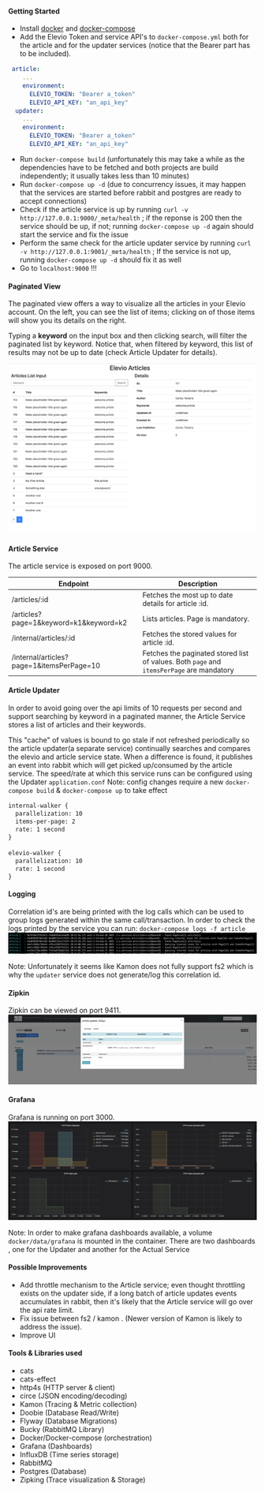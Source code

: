 #### Getting Started
- Install [docker](https://docs.docker.com/install/) and [docker-compose](https://docs.docker.com/compose/install/)
- Add the Elevio Token and service API's to `docker-compose.yml` both for the article and for the updater services (notice that the Bearer part has to be included). 
```yaml
 article:
    ...
    environment:
      ELEVIO_TOKEN: "Bearer a_token"
      ELEVIO_API_KEY: "an_api_key"
  updater:
    ...
    environment:
      ELEVIO_TOKEN: "Bearer a_token"
      ELEVIO_API_KEY: "an_api_key"
```
- Run `docker-compose build` (unfortunately this may take 
a while as the dependencies have to be fetched and both projects 
are build independently; it usually takes less than 10 minutes)
- Run `docker-compose up -d` (due to concurrency issues, it may happen that the services are 
started before rabbit and postgres are ready to accept connections)
- Check if the article service is up by running `curl -v http://127.0.0.1:9000/_meta/health` ; 
if the reponse is 200 then the service should be up, if not; 
running `docker-compose up -d` again should start the service and fix the issue
- Perform the same check for the article updater service by running `curl -v http://127.0.0.1:9001/_meta/health` ; 
If the service is not up, running `docker-compose up -d` should fix it as well
- Go to `localhost:9000` !!!


#### Paginated View

The paginated view offers a way to visualize all the articles in your Elevio account.
On the left, you can see the list of items; clicking on of those items will show you its details on the right.

Typing a **keyword** on the input box and then clicking search,  will filter the paginated list by keyword. Notice that, when filtered
by keyword, this list of results may not be up to date (check Article Updater for details).

![](imgs/ui.png)

#### Article Service
The article service is exposed on port 9000.  

| Endpoint  | Description |
| ------------- | ------------- |
| /articles/:id  | Fetches the most up to date details for article :id. |
| /articles?page=1&keyword=k1&keyword=k2  | Lists articles. Page is mandatory. |
| /internal/articles/:id  | Fetches the stored values for article :id. |
| /internal/articles?page=1&itemsPerPage=10  | Fetches the paginated stored list of values. Both `page` and `itemsPerPage` are mandatory |

 
#### Article Updater
 
In order to avoid going over the api limits of 10 requests per second and support searching by keyword in a paginated manner, 
the Article Service stores a list of articles and their keywords. 

This "cache" of values is bound to go stale if not refreshed periodically so the article updater(a separate service)
continually searches and compares the elevio and article service state. 
When a difference is found, it publishes an event into rabbit which will get picked up/consumed by the article service.
The speed/rate at which this service runs can be configured using the Updater `application.conf`
Note: config changes require a new `docker-compose build` & `docker-compose up` to take effect

```.hocon
internal-walker {
  parallelization: 10
  items-per-page: 2
  rate: 1 second
}

elevio-walker {
  parallelization: 10
  rate: 1 second
}
```

#### Logging
Correlation id's are being printed with the log calls which can be used to group logs generated
within the same call/transaction.
In order to check the logs printed by the service you can run:
`docker-compose logs -f article`
![](imgs/logs.png)

Note: Unfortunately it seems like Kamon does not fully support fs2 which is why the `updater` service
does not generate/log this correlation id.

#### Zipkin 
Zipkin can be viewed on port 9411.
![](imgs/zipkin.png)


#### Grafana
Grafana is running on port 3000.
 ![](imgs/grafana.png)
 
Note: In order to make grafana dashboards available, a volume `docker/data/grafana` is mounted in the 
container.
There are two dashboards , one for the Updater and another for the Actual Service




#### Possible Improvements

- Add throttle mechanism to the Article service; even thought throttling exists on the updater side, if a long batch of article updates
events accumulates in rabbit, then it's likely that the Article service will go over the api rate limit.
- Fix issue between fs2 / kamon . (Newer version of Kamon is likely to address the issue).
- Improve UI

#### Tools & Libraries used
- cats
- cats-effect 
- http4s (HTTP server & client)
- circe (JSON encoding/decoding)
- Kamon (Tracing & Metric collection)
- Doobie (Database Read/Write)
- Flyway (Database Migrations)
- Bucky (RabbitMQ Library)
- Docker/Docker-compose (orchestration)
- Grafana (Dashboards)
- InfluxDB (Time series storage)
- RabbitMQ 
- Postgres (Database)
- Zipking (Trace visualization & Storage)
